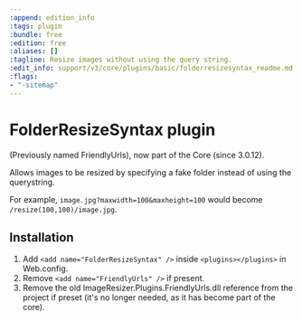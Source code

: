 ```yaml
---
:append: edition_info
:tags: plugin
:bundle: free
:edition: free
:aliases: []
:tagline: Resize images without using the query string.
:edit_info: support/v3/core/plugins/basic/folderresizesyntax_readme.md
:flags:
- "-sitemap"
---
```


# FolderResizeSyntax plugin

(Previously named FriendlyUrls), now part of the Core (since 3.0.12).

Allows images to be resized by specifying a fake folder instead of using the querystring.

For example, `image.jpg?maxwidth=100&maxheight=100` would become `/resize(100,100)/image.jpg`. 

## Installation

1. Add `<add name="FolderResizeSyntax" />` inside `<plugins></plugins>` in Web.config. 
2. Remove `<add name="FriendlyUrls" />` if present. 
3. Remove the old ImageResizer.Plugins.FriendlyUrls.dll reference from the project if preset (it's no longer needed, as it has become part of the core).